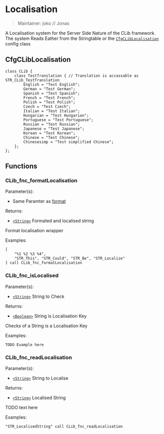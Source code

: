 # Localisation

> Maintainer: joko // Jonas

A Localisation system for the Server Side Nature of the CLib framework. The system Reads Eather from the Stringtable or the [`CfgCLibLocalisation`] config class


## CfgCLibLocalisation
```sqf
class CLib {
    class TestTranslation { // Translation is accassable as STR_CLib_TestTranslation
        English = "Test English";
        German = "Test German";
        Spanish = "Test Spanish";
        French = "Test French";
        Polish = "Test Polish";
        Czech = "Test Czech";
        Italian = "Test Italian";
        Hungarian = "Test Hungarian";
        Portuguese = "Test Portuguese";
        Russian = "Test Russian";
        Japanese = "Test Japanese";
        Korean = "Test Korean";
        Chinese = "Test Chinese";
        Chinesesimp = "Test simplified Chinese";
    };
};
```

## Functions

### CLib_fnc_formatLocalisation

Parameter(s):
* Same Paramter as [format](https://community.bistudio.com/wiki/format)

Returns:
* [`<String>`] Formated and localised string

Format localisation wrapper

Examples:

```sqf
[
    "%1 %2 %3 %4",
    "STR_This", "STR_Could", "STR_Be", "STR_Localize"
] call CLib_fnc_formatLocalisation
```

### CLib_fnc_isLocalised

Parameter(s):
* [`<String>`] String to Check

Returns:
* [`<Boolean>`] String is Localisation Key

Checks of a String is a Localisation Key

Examples:

```sqf
TODO Example here
```

### CLib_fnc_readLocalisation

Parameter(s):
* [`<String>`] String to Localise

Returns:
* [`<String>`] Localised String

TODO text here

Examples:

```sqf
"STR_LocalisedString" call CLib_fnc_readLocalisation
```

[`CfgCLibLocalisation`]: #CfgCLibLocalisation

[`<Control>`]: https://community.bistudio.com/wiki/Control
[`<Anything>`]: https://community.bistudio.com/wiki/Anything
[`<Config>`]: https://community.bistudio.com/wiki/Config
[`<Object>`]: https://community.bistudio.com/wiki/Object
[`<String>`]: https://community.bistudio.com/wiki/String
[`<Number>`]: https://community.bistudio.com/wiki/Number
[`<Array>`]: https://community.bistudio.com/wiki/Array
[`<Position>`]: https://community.bistudio.com/wiki/Position
[`<Color>`]: https://community.bistudio.com/wiki/Color
[`<Boolean>`]: https://community.bistudio.com/wiki/Boolean
[`<Code>`]: https://community.bistudio.com/wiki/Code
[`<Group>`]: https://community.bistudio.com/wiki/Group
[`<Location>`]: https://community.bistudio.com/wiki/Location
[`<Structured Text>`]: https://community.bistudio.com/wiki/Structured_Text
[`<Waypoint>`]: https://community.bistudio.com/wiki/Waypoint
[`<Task>`]: https://community.bistudio.com/wiki/Task
